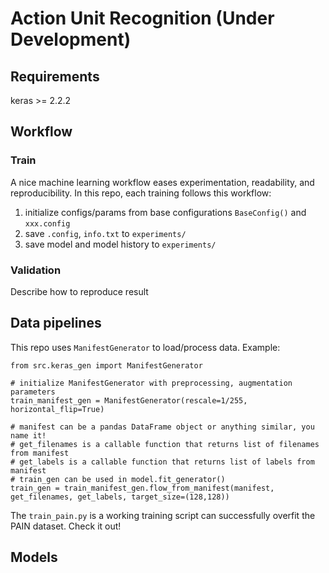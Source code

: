# Action Unit Recognition (Under Development)

## Requirements
keras >= 2.2.2

## Workflow
### Train
A nice machine learning workflow eases experimentation, readability, and reproducibility.
In this repo, each training follows this workflow:
1. initialize configs/params from base configurations `BaseConfig()` and `xxx.config`
2. save `.config`, `info.txt`  to `experiments/`
3. save model and model history to `experiments/`

### Validation
Describe how to reproduce result

## Data pipelines
This repo uses `ManifestGenerator` to load/process data. Example:

```
from src.keras_gen import ManifestGenerator
 
# initialize ManifestGenerator with preprocessing, augmentation parameters 
train_manifest_gen = ManifestGenerator(rescale=1/255, horizontal_flip=True)
 
# manifest can be a pandas DataFrame object or anything similar, you name it!
# get_filenames is a callable function that returns list of filenames from manifest
# get_labels is a callable function that returns list of labels from manifest
# train_gen can be used in model.fit_generator()
train_gen = train_manifest_gen.flow_from_manifest(manifest, get_filenames, get_labels, target_size=(128,128))

```

The `train_pain.py` is a working training script can successfully overfit the PAIN dataset. Check it out!

## Models